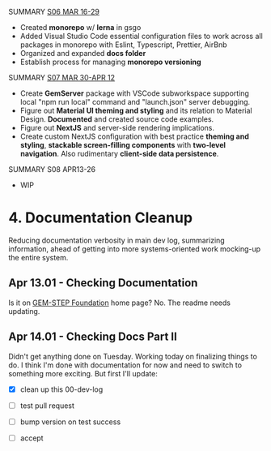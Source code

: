 SUMMARY [S06 MAR 16-29](00-dev-archives/sprint-06.md)

* Created **monorepo** w/ **lerna** in gsgo
* Added Visual Studio Code essential configuration files to work across all packages in monorepo with Eslint, Typescript, Prettier, AirBnb
* Organized and expanded **docs folder**
* Establish process for managing **monorepo versioning**

SUMMARY [S07 MAR 30-APR 12](00-dev-archives/sprint-07.md)

* Create **GemServer** package with VSCode subworkspace supporting local "npm run local" command and "launch.json" server debugging.
* Figure out **Material UI theming and styling** and its relation to Material Design. **Documented** and created source code examples.
* Figure out **NextJS** and server-side rendering implications.
* Create custom NextJS configuration with best practice **theming and styling**, **stackable  screen-filling components** with **two-level navigation**. Also rudimentary **client-side data persistence**.

SUMMARY S08 APR13-26

* WIP

# 4. Documentation Cleanup

Reducing documentation verbosity in main dev log, summarizing information, ahead of getting into more systems-oriented work mocking-up the entire system.

## Apr 13.01 - Checking Documentation

Is it on [GEM-STEP Foundation](https://gitlab.com/stepsys/gem-step/gsgo) home page? No. The readme needs updating.

## Apr 14.01 - Checking Docs Part II

Didn't get anything done on Tuesday. Working today on finalizing things to do. I think I'm done with documentation for now and need to switch to something more exciting. But first I'll update:

* [x] clean up this 00-dev-log 
* [ ] test pull request
* [ ] bump version on test success
* [ ] accept



